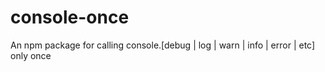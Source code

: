 # console-once
An npm package for calling console.[debug | log | warn | info | error | etc] only once
